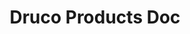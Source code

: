 ---
id: categories-doc
title: Druco Products Doc
description: How to add/edit/delete categories products
slug: /how-to-custom-categories-product
sidebar_label: 'Druco Products Doc'
sidebar_position: 6
---
